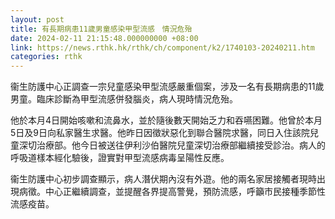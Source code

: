 ```yaml
---
layout: post
title: 有長期病患11歲男童感染甲型流感　情況危殆　
date: 2024-02-11 21:15:48.000000000 +08:00
link: https://news.rthk.hk/rthk/ch/component/k2/1740103-20240211.htm
categories: rthk
---
```


衞生防護中心正調查一宗兒童感染甲型流感嚴重個案，涉及一名有長期病患的11歲男童。臨床診斷為甲型流感併發腦炎，病人現時情況危殆。

他於本月4日開始咳嗽和流鼻水，並於隨後數天開始乏力和吞嚥困難。他曾於本月5日及9日向私家醫生求醫。他昨日因徵狀惡化到聯合醫院求醫，同日入住該院兒童深切治療部。他今日被送往伊利沙伯醫院兒童深切治療部繼續接受診治。病人的呼吸道樣本經化驗後，證實對甲型流感病毒呈陽性反應。
 
衞生防護中心初步調查顯示，病人潛伏期內沒有外遊。他的兩名家居接觸者現時出現病徵。中心正繼續調查，並提醒各界提高警覺，預防流感，呼籲市民接種季節性流感疫苗。
